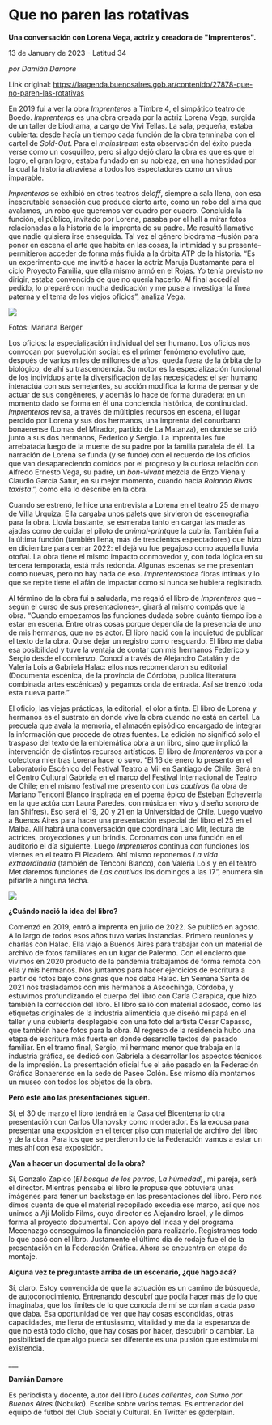 # Que no paren las rotativas

**Una conversación con Lorena Vega, actriz y creadora de "Imprenteros".**

13 de January de 2023 - Latitud 34

_por Damián Damore_

Link original: https://laagenda.buenosaires.gob.ar/contenido/27878-que-no-paren-las-rotativas



En 2019 fui a ver la obra *Imprenteros* a Timbre 4, el simpático teatro de Boedo. *Imprenteros* es una obra creada por la actriz Lorena Vega, surgida de un taller de biodrama, a cargo de Vivi Tellas. La sala, pequeña, estaba cubierta: desde hacía un tiempo cada función de la obra terminaba con el cartel de *Sold-Out*. Para el *mainstream* esta observación del éxito pueda verse como un cosquilleo, pero si algo dejó claro la obra es que es que el logro, el gran logro, estaba fundado en su nobleza, en una honestidad por la cual la historia atraviesa a todos los espectadores como un virus imparable.




*Imprenteros* se exhibió en otros teatros del*off*, siempre a sala llena, con esa inescrutable sensación que produce cierto arte, como un robo del alma que avalamos, un robo que queremos ver cuadro por cuadro. Concluida la función, el público, invitado por Lorena, pasaba por el hall a mirar fotos relacionadas a la historia de la imprenta de su padre. Me resultó llamativo que nadie quisiera irse enseguida. Tal vez el género biodrama –fusión para poner en escena el arte que habita en las cosas, la intimidad y su presente– permitieron acceder de forma más fluida a la órbita ATP de la historia. “Es un experimento que me invitó a hacer la actriz Maruja Bustamante para el ciclo Proyecto Familia, que ella mismo armó en el Rojas. Yo tenía previsto no dirigir, estaba convencida de que no quería hacerlo. Al final accedí al pedido, lo preparé con mucha dedicación y me puse a investigar la línea paterna y el tema de los viejos oficios”, analiza Vega.




![](https://cdn.feater.me/files/images/799005/76c5b5da-4aea-4bd8-93ae-06a627a7d0b6.JPG)




Fotos: Mariana Berger




Los oficios: la especialización individual del ser humano. Los oficios nos convocan por suevolución social: es el primer fenómeno evolutivo que, después de varios miles de millones de años, queda fuera de la órbita de lo biológico, de ahí su trascendencia. Su motor es la especialización funcional de los individuos ante la diversificación de las necesidades: el ser humano interactúa con sus semejantes, su acción modifica la forma de pensar y de actuar de sus congéneres, y además lo hace de forma duradera: en un momento dado se forma en él una conciencia histórica, de continuidad. *Imprenteros* revisa, a través de múltiples recursos en escena, el lugar perdido por Lorena y sus dos hermanos, una imprenta del conurbano bonaerense (Lomas del Mirador, partido de La Matanza), en donde se crió junto a sus dos hermanos, Federico y Sergio. La imprenta les fue arrebatada luego de la muerte de su padre por la familia paralela de él. La narración de Lorena se funda (y se funde) con el recuerdo de los oficios que van desapareciendo comidos por el progreso y la curiosa relación con Alfredo Ernesto Vega, su padre, un *bon-vivant* mezcla de Enzo Viena y Claudio García Satur, en su mejor momento, cuando hacía *Rolando Rivas taxista*.”, como ella lo describe en la obra.




Cuando se estrenó, le hice una entrevista a Lorena en el teatro 25 de mayo de Villa Urquiza. Ella cargaba unos palets que sirvieron de escenografía para la obra. Llovía bastante, se esmeraba tanto en cargar las maderas ajadas como de cuidar el piloto de *animal-print*que la cubría. También fui a la última función (también llena, más de trescientos espectadores) que hizo en diciembre para cerrar 2022: el dejà vu fue pegajoso como aquella lluvia otoñal. La obra tiene el mismo impacto conmovedor y, con toda lógica en su tercera temporada, está más redonda. Algunas escenas se me presentan como nuevas, pero no hay nada de eso. *Imprenteros*toca fibras íntimas y lo que se repite tiene el afán de impactar como si nunca se hubiera registrado.




Al término de la obra fui a saludarla, me regaló el libro de *Imprenteros* que –según el curso de sus presentaciones–, girará al mismo compás que la obra. “Cuando empezamos las funciones dudada sobre cuánto tiempo iba a estar en escena. Entre otras cosas porque dependía de la presencia de uno de mis hermanos, que no es actor. El libro nació con la inquietud de publicar el texto de la obra. Quise dejar un registro como resguardo. El libro me daba esa posibilidad y tuve la ventaja de contar con mis hermanos Federico y Sergio desde el comienzo. Conocí a través de Alejandro Catalán y de Valeria Lois a Gabriela Halac: ellos nos recomendaron su editorial (Documenta escénica, de la provincia de Córdoba, publica literatura combinada artes escénicas) y pegamos onda de entrada. Así se trenzó toda esta nueva parte.”




El oficio, las viejas prácticas, la editorial, el olor a tinta. El libro de Lorena y hermanos es el sustrato en donde vive la obra cuando no está en cartel. La precuela que avala la memoria, el almacén episódico encargado de integrar la información que procede de otras fuentes. La edición no significó solo el traspaso del texto de la emblemática obra a un libro, sino que implicó la intervención de distintos recursos artísticos. El libro de *Imprenteros* va por a colectora mientras Lorena hace lo suyo. “El 16 de enero lo presento en el Laboratorio Escénico del Festival Teatro a Mil en Santiago de Chile. Será en el Centro Cultural Gabriela en el marco del Festival Internacional de Teatro de Chile; en el mismo festival me presento con *Las cautivas* (la obra de Mariano Tenconi Blanco inspirada en el poema épico de Esteban Echeverría en la que actúa con Laura Paredes, con música en vivo y diseño sonoro de Ian Shifres). Eso será el 19, 20 y 21 en la Universidad de Chile. Luego vuelvo a Buenos Aires para hacer una presentación especial del libro el 25 en el Malba. Allí habrá una conversación que coordinará Lalo Mir, lectura de actrices, proyecciones y un brindis. Coronamos con una función en el auditorio el día siguiente. Luego *Imprenteros* continua con funciones los viernes en el teatro El Picadero. Ahí mismo reponemos *La vida extraordinaria* (también de Tenconi Blanco), con Valeria Lois y en el teatro Met daremos funciones de *Las cautivas* los domingos a las 17”, enumera sin pifiarle a ninguna fecha.




![](https://cdn.feater.me/files/images/798997/ebf4d89e-4c06-43bc-a865-40645d4809a5.JPG)




**¿Cuándo nació la idea del libro?**




Comenzó en 2019, entró a imprenta en julio de 2022. Se publicó en agosto. A lo largo de todos esos años tuvo varias instancias. Primero reuniones y charlas con Halac. Ella viajó a Buenos Aires para trabajar con un material de archivo de fotos familiares en un lugar de Palermo. Con el encierro que vivimos en 2020 producto de la pandemia trabajamos de forma remota con ella y mis hermanos. Nos juntamos para hacer ejercicios de escritura a partir de fotos bajo consignas que nos daba Halac. En Semana Santa de 2021 nos trasladamos con mis hermanos a Ascochinga, Córdoba, y estuvimos profundizando el cuerpo del libro con Carla Ciarapica, que hizo también la corrección del libro. El libro salió con material adosado, como las etiquetas originales de la industria alimenticia que diseñó mi papá en el taller y una cubierta desplegable con una foto del artista César Capasso, que también hace fotos para la obra. Al regreso de la residencia hubo una etapa de escritura más fuerte en donde desarrolle textos del pasado familiar. En el tramo final, Sergio, mi hermano menor que trabaja en la industria gráfica, se dedicó con Gabriela a desarrollar los aspectos técnicos de la impresión. La presentación oficial fue el año pasado en la Federación Gráfica Bonaerense en la sede de Paseo Colón. Ese mismo día montamos un museo con todos los objetos de la obra.




**Pero este año las presentaciones siguen.**




Sí, el 30 de marzo el libro tendrá en la Casa del Bicentenario otra presentación con Carlos Ulanovsky como moderador. Es la excusa para presentar una exposición en el tercer piso con material de archivo del libro y de la obra. Para los que se perdieron lo de la Federación vamos a estar un mes ahí con esa exposición.




**¿Van a hacer un documental de la obra?**




Sí, Gonzalo Zapico (*El bosque de los perros*, *La húmedad*), mi pareja, será el director. Mientras pensaba el libro le propuse que obtuviera unas imágenes para tener un backstage en las presentaciones del libro. Pero nos dimos cuenta de que el material recopilado excedía ese marco, así que nos unimos a Ají Molido Films, cuyo director es Alejandro Israel, y le dimos forma al proyecto documental. Con apoyo del Incaa y del programa Mecenazgo conseguimos la financiación para realizarlo. Registramos todo lo que pasó con el libro. Justamente el último día de rodaje fue el de la presentación en la Federación Gráfica. Ahora se encuentra en etapa de montaje.




**Alguna vez te preguntaste arriba de un escenario, ¿que hago acá?**




Sí, claro. Estoy convencida de que la actuación es un camino de búsqueda, de autoconocimiento. Entrenando descubrí que podía hacer más de lo que imaginaba, que los límites de lo que conocía de mí se corrían a cada paso que daba. Esa oportunidad de ver que hay cosas escondidas, otras capacidades, me llena de entusiasmo, vitalidad y me da la esperanza de que no está todo dicho, que hay cosas por hacer, descubrir o cambiar. La posibilidad de que algo pueda ser diferente es una pulsión que estimula mi existencia.




\_\_\_




**Damián Damore**




Es periodista y docente, autor del libro *Luces calientes, con Sumo por Buenos Aires* (Nobuko). Escribe sobre varios temas. Es entrenador del equipo de fútbol del Club Social y Cultural. En Twitter es @derplain.



